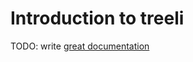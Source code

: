 # Introduction to treeli

TODO: write [great documentation](http://jacobian.org/writing/what-to-write/)
